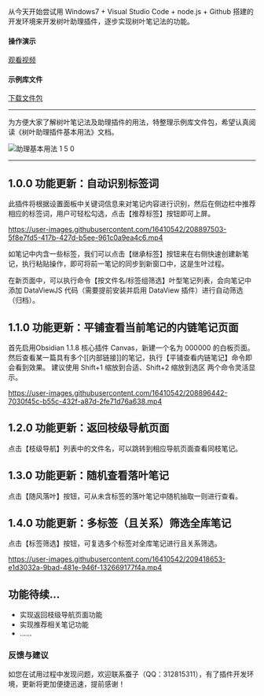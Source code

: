 从今天开始尝试用 Windows7 + Visual Studio Code + node.js + Github 搭建的开发环境来开发树叶助理插件，逐步实现树叶笔记法的功能。

#### 操作演示
[观看视频](https://www.bilibili.com/video/BV1ke4y1L7F5)

#### 示例库文件 
[下载文件包](https://share.weiyun.com/GKNWTWRv)

***
为方便大家了解树叶笔记法及助理插件的用法，特整理示例库文件包，希望认真阅读《树叶助理插件基本用法》文档。

![助理基本用法 1 5 0](https://user-images.githubusercontent.com/16410542/209439999-4490b2b9-43a3-4f29-8f7a-c67f276537cc.png)

***
## 1.0.0 功能更新：自动识别标签词

此插件将根据设置面板中关键词信息来对笔记内容进行识别，然后在侧边栏中推荐相应的标签词，用户可轻松勾选，点击【推荐标签】按钮即可上屏。

https://user-images.githubusercontent.com/16410542/208897503-5f8e7fd5-417b-427d-b5ee-961c0a9ea4c6.mp4


如笔记中内含一些标签，我们可以点击【继承标签】按钮来在右侧快速创建新笔记，执行粘贴操作，即可将前一笔记的同步到新窗口中，这是生叶过程。

在新页面中，可以执行命令【按文件名/标签组筛选】叶型笔记列表，会向笔记中添加 DataViewJS 代码（需要提前安装并启用 DataView 插件）进行自动筛选（归档）。

## 1.1.0 功能更新：平铺查看当前笔记的内链笔记页面

首先启用Obsidian 1.1.8 核心插件 Canvas，新建一个名为 000000 的白板页面。
然后查看某一篇具有多个[[内部链接]]的笔记，执行【平铺查看内链笔记】命令即会看到效果。
建议使用 Shift+1 缩放到合适、Shift+2 缩放到选区 两个命令灵活显示。

https://user-images.githubusercontent.com/16410542/208896442-7030f45c-b55c-432f-a87d-2fe71d76a638.mp4

## 1.2.0 功能更新：返回枝级导航页面

点击【枝级导航】列表中的文件名，可以跳转到相应导航页面查看同枝笔记。

## 1.3.0 功能更新：随机查看落叶笔记

点击【随风落叶】按钮，可从未含标签的落叶笔记中随机抽取一则进行查看。

## 1.4.0 功能更新：多标签（且关系）筛选全库笔记

点击【标签筛选】按钮，可复选多个标签对全库笔记进行且关系筛选。

https://user-images.githubusercontent.com/16410542/209418653-e1d3032a-9bad-481e-946f-132669177f4a.mp4



## 功能待续...
 
- 实现返回枝级导航页面功能
- 实现推荐相关笔记功能
- ......

### 反馈与建议
如您在试用过程中发现问题，欢迎联系蚕子（QQ：312815311），有了插件开发环境，更新将更加便捷迅速，提前感谢！
